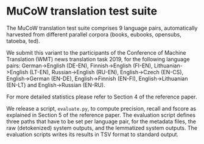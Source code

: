 # MuCoW translation test suite

The MuCoW translation test suite comprises 9 language pairs, automatically harvested from different parallel corpora (books, eubooks, opensubs, tatoeba, ted).

We submit this variant to the participants of the Conference of Machine Translation (WMT) news translation task 2019, for the following language pairs: German->English (DE-EN), Finnish->English (FI-EN), Lithuanian->English (LT-EN), Russian->English (RU-EN), English->Czech (EN-CS), English->German (EN-DE), English->Finnish (EN-FI), English->Lithuanian (EN-LT) and English->Russian (EN-RU).

For more detailed statistics please refer to Section 4 of the reference paper.

We release a script, `evaluate.py`, to compute precision, recall and fscore as explained in Section 5 of the reference paper. The evaluation script defines three paths that have to be set per language pair, for the metadata files, the raw (detokenized) system outputs, and the lemmatized system outputs. The evaluation scripts writes its results in TSV format to standard output.
